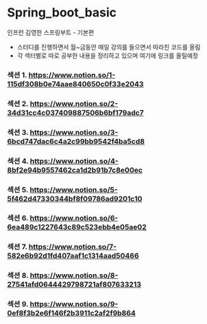 # Spring_boot_basic
인프런 김영한 스프링부트 - 기본편

- 스터디를 진행하면서 월~금동안 매일 강의를 들으면서 따라친 코드를 올림
- 각 섹터별로 따로 공부한 내용을 정리하고 있으며 여기에 링크를 올릴예정

### 섹션 1. https://www.notion.so/1-115df308b0e74aae840650c0f33e2043
### 섹션 2. https://www.notion.so/2-34d31cc4c037409887506b6bf179adc7
### 섹션 3. https://www.notion.so/3-6bcd747dac6c4a2c99bb9542f4ba5cd8
### 섹션 4. https://www.notion.so/4-8bf2e94b9557462ca1d2b91b7c8e00ec
### 섹션 5. https://www.notion.so/5-5f462d47330344bf8f09786ad9201c10
### 섹션 6. https://www.notion.so/6-6ea489c1227643c89c523ebb4e05ae02
### 섹션 7. https://www.notion.so/7-582e6b92d1fd407aaf1c1314aad50466
### 섹션 8. https://www.notion.so/8-27541afd0644429798721af807633213
### 섹션 9. https://www.notion.so/9-0ef8f3b2e6f146f2b3911c2af2f9b864


